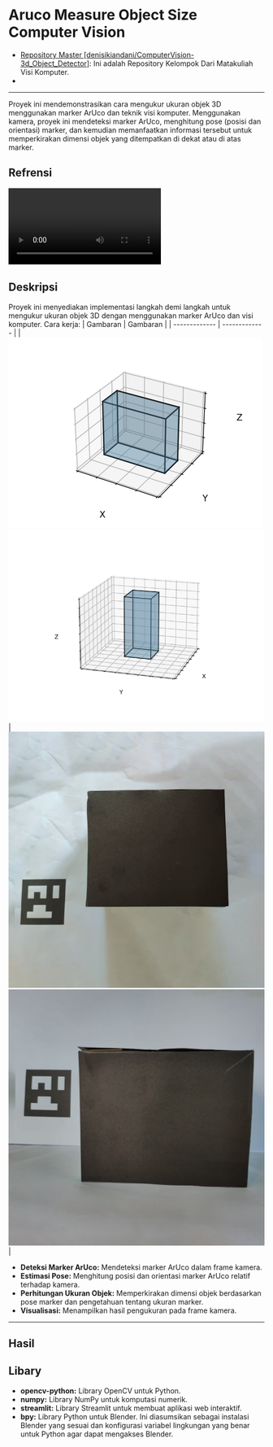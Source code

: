 # Aruco Measure Object Size Computer Vision
*   [Repository Master [denisikiandani/ComputerVision-3d_Object_Detector]](https://github.com/denisikiandani/ComputerVision-3d_Object_Detector.git): Ini adalah Repository Kelompok Dari Matakuliah Visi Komputer.
*   
---
 
Proyek ini mendemonstrasikan cara mengukur ukuran objek 3D menggunakan marker ArUco dan teknik visi komputer.  Menggunakan kamera, proyek ini mendeteksi marker ArUco, menghitung pose (posisi dan orientasi) marker, dan kemudian memanfaatkan informasi tersebut untuk memperkirakan dimensi objek yang ditempatkan di dekat atau di atas marker.

## Refrensi
<video controls src="image/refrence.mp4" title="Title"></video>

## Deskripsi
Proyek ini menyediakan implementasi langkah demi langkah untuk mengukur ukuran objek 3D dengan menggunakan marker ArUco dan visi komputer. Cara kerja:
| Gambaran        | Gambaran        |
| ------------- | ------------- |
| ![Gambar 1](image/Figure%206.png) ![Gambar 2](image/Figure%2010.png) | ![Gambar 3](image/Picture1.png) ![Gambar 3](image/Picture2.jpg)  |
*   **Deteksi Marker ArUco:** Mendeteksi marker ArUco dalam frame kamera.
*   **Estimasi Pose:** Menghitung posisi dan orientasi marker ArUco relatif terhadap kamera.
*   **Perhitungan Ukuran Objek:** Memperkirakan dimensi objek berdasarkan pose marker dan pengetahuan tentang ukuran marker.
*   **Visualisasi:** Menampilkan hasil pengukuran pada frame kamera.

---
## Hasil


## Libary 
*   **opencv-python:** Library OpenCV untuk Python.
*   **numpy:** Library NumPy untuk komputasi numerik.
*   **streamlit:** Library Streamlit untuk membuat aplikasi web interaktif.
*   **bpy:** Library Python untuk Blender. Ini diasumsikan sebagai instalasi Blender yang sesuai dan konfigurasi variabel lingkungan yang benar untuk Python agar dapat mengakses Blender.